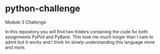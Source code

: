 # python-challenge
Module 3 Challenge


In this repository you will find two folders containing the code for both assignments PyPoll and PyBank.
This took me much longer than I care to admit but it works and I think Im slowly understanding this language more and more. 
